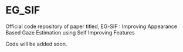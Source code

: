 # EG_SIF
Official code repository of paper titled, EG-SIF : Improving Appearance Based Gaze Estimation using Self Improving Features 

Code will be added soon.
